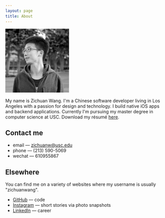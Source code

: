```yaml
---
layout: page
title: About
---
```


<div class="avatar">
    <img src="/res/avatar.png" alt="" width="200" height="200">
    <div class="avatar_info">
        <p>My name is Zichuan Wang. I'm a Chinese software developer living in Los Angeles with a passion for design and technology. I build native iOS apps and   backend applications. Currently I'm pursuing my master degree in computer science at USC. Download my résumé <a href="/res/resume.pdf">here</a>.</p>
    </div>
</div>

## Contact me
- email — zichuanw@usc.edu
- phone — (213) 590-5069
- wechat — 610955867

## Elsewhere

You can find me on a variety of websites where my username is usually "zichuanwang".

- [GitHub](https://github.com/zichuanwang) — code
- [Instagram](http://instagram.com/zichuanwang) — short stories via photo snapshots
- [LinkedIn](http://www.linkedin.com/in/zichuanwang) — career
